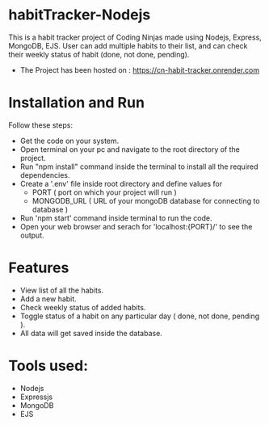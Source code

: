 # habitTracker-Nodejs

This is a habit tracker project of Coding Ninjas made using Nodejs, Express, MongoDB, EJS. User can add multiple habits to their list, and can check their weekly status of habit (done, not done, pending).

- The Project has been hosted on : https://cn-habit-tracker.onrender.com

# Installation and Run

Follow these steps:

- Get the code on your system.
- Open terminal on your pc and navigate to the root directory of the project.
- Run "npm install" command inside the terminal to install all the required dependencies.
- Create a '.env' file inside root directory and define values for
  - PORT ( port on which your project will run )
  - MONGODB_URL ( URL of your mongoDB database for connecting to database )
- Run 'npm start' command inside terminal to run the code.
- Open your web browser and serach for 'localhost:{PORT}/' to see the output.

# Features

- View list of all the habits.
- Add a new habit.
- Check weekly status of added habits.
- Toggle status of a habit on any particular day ( done, not done, pending ).
- All data will get saved inside the database.

# Tools used:

- Nodejs
- Expressjs
- MongoDB
- EJS
